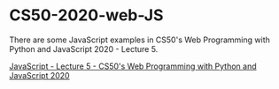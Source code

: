 # CS50-2020-web-JS
There are some JavaScript examples in CS50's Web Programming with Python and JavaScript 2020 - Lecture 5.

[JavaScript - Lecture 5 - CS50's Web Programming with Python and JavaScript 2020](https://www.youtube.com/watch?v=x5trGVMKTdY)
